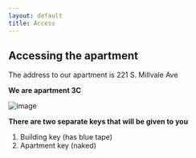 ```yaml
---
layout: default
title: Access
---
```


## Accessing the apartment

The address to our apartment is 221 S. Millvale Ave

**We are apartment 3C**

![image](https://user-images.githubusercontent.com/22893664/177895770-bd42fc5d-165c-47b2-8194-cd00470cc870.png)


**There are two separate keys that will be given to you**
  1. Building key (has blue tape)
  1. Apartment key (naked)
